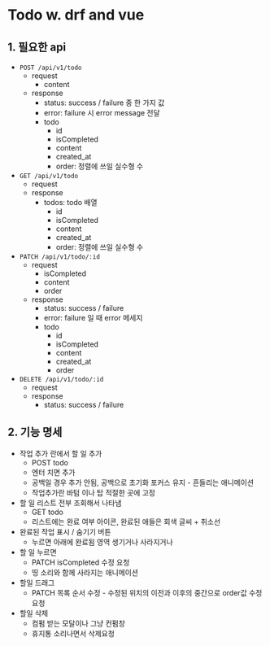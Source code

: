 # Todo w. drf and vue

## 1. 필요한 api

- `POST /api/v1/todo`
  - request
    - content
  - response
    - status: success / failure 중 한 가지 값
    - error: failure 시 error message 전달
    - todo
      - id
      - isCompleted
      - content
      - created_at
      - order: 정렬에 쓰일 실수형 수
- `GET /api/v1/todo`
  - request
  - response
    - todos: todo 배열
      - id
      - isCompleted
      - content
      - created_at
      - order: 정렬에 쓰일 실수형 수
- `PATCH /api/v1/todo/:id`
  - request
    - isCompleted
    - content
    - order
  - response
    - status: success / failure
    - error: failure 일 때 error 메세지
    - todo
      - id
      - isCompleted
      - content
      - created_at
      - order
- `DELETE /api/v1/todo/:id`
  - request
  - response
    - status: success / failure

## 2. 기능 명세

- 작업 추가 란에서 할 일 추가
  - POST todo
  - 엔터 치면 추가
  - 공백일 경우 추가 안됨, 공백으로 초기화 포커스 유지 - 흔들리는 애니메이션
  - 작업추가란 바텀 이나 탑 적절한 곳에 고정
- 할 일 리스트 전부 조회해서 나타냄
  - GET todo
  - 리스트에는 완료 여부 아이콘, 완료된 애들은 회색 글씨 + 취소선
- 완료된 작업 표시 / 숨기기 버튼
  - 누르면 아래에 완료됨 영역 생기거나 사라지거나
- 할 일 누르면 
  - PATCH isCompleted 수정 요청
  - 띵 소리와 함께 사라지는 애니메이션
- 할일 드래그
  - PATCH 목록 순서 수정 - 수정된 위치의 이전과 이후의 중간으로 order값 수정 요청
- 할일 삭제
  - 컴펌 받는 모달이나 그냥 컨펌창
  - 휴지통 소리나면서 삭제요청